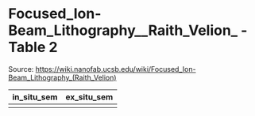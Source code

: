# Focused_Ion-Beam_Lithography__Raith_Velion_ - Table 2

Source: https://wiki.nanofab.ucsb.edu/wiki/Focused_Ion-Beam_Lithography_(Raith_Velion)

| in_situ_sem   | ex_situ_sem   |
|:--------------|:--------------|
|               |               |